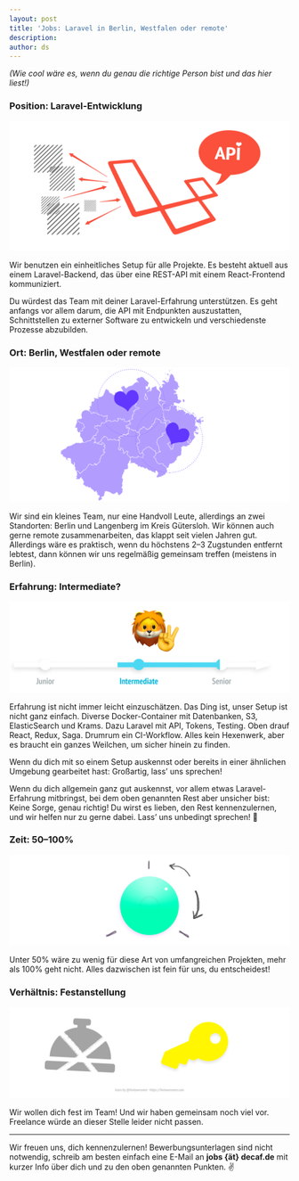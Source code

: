 ```yaml
---
layout: post
title: 'Jobs: Laravel in Berlin, Westfalen oder remote'
description:
author: ds
---
```


_(Wie cool wäre es, wenn du genau die richtige Person bist und das hier liest!)_

### Position: Laravel-Entwicklung

<img class="seamless" src="/content/images/2019/02/laravel_01.png" alt="Laravel & API & externe Dienste">

Wir benutzen ein einheitliches Setup für alle Projekte. Es besteht aktuell aus einem Laravel-Backend, das über eine REST-API mit einem React-Frontend kommuniziert.

Du würdest das Team mit deiner Laravel-Erfahrung unterstützen. Es geht anfangs vor allem darum, die API mit Endpunkten auszustatten, Schnittstellen zu externer Software zu entwickeln und verschiedenste Prozesse abzubilden.

### Ort: Berlin, Westfalen oder remote

<img class="seamless" src="/content/images/2019/02/laravel_02.png" alt="Westfalen, Berlin, 2 bis 3 Zugstunden so what!">

Wir sind ein kleines Team, nur eine Handvoll Leute, allerdings an zwei Standorten: Berlin und Langenberg im Kreis Gütersloh. Wir können auch gerne remote zusammenarbeiten, das klappt seit vielen Jahren gut. Allerdings wäre es praktisch, wenn du höchstens 2–3 Zugstunden entfernt lebtest, dann können wir uns regelmäßig gemeinsam treffen (meistens in Berlin).

### Erfahrung: Intermediate?

<img class="seamless" src="/content/images/2019/02/laravel_03.png" alt="Intermediate?">

Erfahrung ist nicht immer leicht einzuschätzen. Das Ding ist, unser Setup ist nicht ganz einfach. Diverse Docker-Container mit Datenbanken, S3, ElasticSearch und Krams. Dazu Laravel mit API, Tokens, Testing. Oben drauf React, Redux, Saga. Drumrum ein CI-Workflow. Alles kein Hexenwerk, aber es braucht ein ganzes Weilchen, um sicher hinein zu finden.

Wenn du dich mit so einem Setup auskennst oder bereits in einer ähnlichen Umgebung gearbeitet hast: Großartig, lass’ uns sprechen!

Wenn du dich allgemein ganz gut auskennst, vor allem etwas Laravel-Erfahrung mitbringst, bei dem oben genannten Rest aber unsicher bist: Keine Sorge, genau richtig! Du wirst es lieben, den Rest kennenzulernen, und wir helfen nur zu gerne dabei. Lass’ uns unbedingt sprechen! 🤙

### Zeit: 50–100%

<img class="seamless" src="/content/images/2019/02/laravel_04.png" alt="50–100%">

Unter 50% wäre zu wenig für diese Art von umfangreichen Projekten, mehr als 100% geht nicht. Alles dazwischen ist fein für uns, du entscheidest!

### Verhältnis: Festanstellung

<img class="seamless" src="/content/images/2019/02/laravel_05.png" alt="Festanstellung">

Wir wollen dich fest im Team! Und wir haben gemeinsam noch viel vor. Freelance würde an dieser Stelle leider nicht passen.

---

Wir freuen uns, dich kennenzulernen! Bewerbungsunterlagen sind nicht notwendig, schreib am besten einfach eine E-Mail an __jobs {ät} decaf.de__ mit kurzer Info über dich und zu den oben genannten Punkten. ✌️
